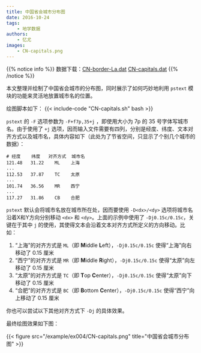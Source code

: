 ```yaml
---
title: 中国省会城市分布图
date: 2016-10-24
tags:
    - 地学数据
authors:
    - 忆尤
images:
    - CN-capitals.png
---
```


{{% notice info %}}
数据下载：[CN-border-La.dat](/datas/CN-border-La.dat) [CN-capitals.dat](/datas/CN-capitals.dat)
{{% /notice %}}

本文整理并绘制了中国省会城市的分布图，同时展示了如何巧妙地利用 `pstext` 模块的功能来灵活地放置城市名的位置。

绘图脚本如下：
{{< include-code "CN-capitals.sh" bash >}}

`pstext` 的 `-F` 选项参数为 `-F+f7p,35+j` ，即使用大小为 7p 的 35 号字体写城市名。由于使用了 `+j` 选项，因而输入文件需要有四列，分别是经度、纬度、文本对齐方式以及城市名，具体内容如下（此处为了节省空间，只显示了个别几个城市的数据）：

    # 经度    纬度   对齐方式  城市名
    121.48   31.22    ML    上海
    ...
    112.53   37.87    TC    太原
    ...
    101.74   36.56    MR    西宁
    ...
    117.27   31.86    CB    合肥

`pstext` 默认会将城市名放在城市所在处，因而要使用 `-D<dx>/<dy>` 选项将城市名沿着X和Y方向分别移动 `<dx>` 和 `<dy>`。上面的示例中使用了 `-Dj0.15c/0.15c`，关键在于其中 `j` 的使用，其使得文本会沿着文本对齐方式所定义的方向移动。比如：

1. “上海”的对齐方式是 `ML`（即 **M**iddle **L**eft），`-Dj0.15c/0.15c` 使得“上海”向右移动了 0.15 厘米
2. “西宁”的对齐方式是 `MR`（即 **M**iddle **R**ight），`-Dj0.15c/0.15c` 使得“太原”向左移动了 0.15 厘米
3. “太原”的对齐方式是 `TC`（即 **T**op **C**enter），`-Dj0.15c/0.15c` 使得“太原”向下移动了 0.15 厘米
4. “合肥”的对齐方式是 `BC`（即 **B**ottom **C**enter），`-Dj0.15c/0.15c` 使得“西宁”向上移动了 0.15 厘米

你也可以尝试以下其他对齐方式下 `-Dj` 的具体效果。

最终绘图效果如下图：

{{< figure src="/example/ex004/CN-capitals.png" title="中国省会城市分布图" >}}
